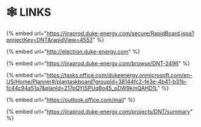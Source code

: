 # 🕸 LINKS

{% embed url="https://jiraprod.duke-energy.com/secure/RapidBoard.jspa?projectKey=DNT&rapidView=4553" %}

{% embed url="http://electron.duke-energy.com" %}

{% embed url="https://jiraprod.duke-energy.com/browse/DNT-2496" %}

{% embed url="https://tasks.office.com/dukeenergy.onmicrosoft.com/en-US/Home/Planner#/plantaskboard?groupId=38144fc2-fe3e-4b41-b31b-fc44c94a51a7&planId=217pQYISPUqBo45_oDW9kmQAHD1L" %}

{% embed url="https://outlook.office.com/mail" %}

{% embed url="https://jiraprod.duke-energy.com/projects/DNT/summary" %}
